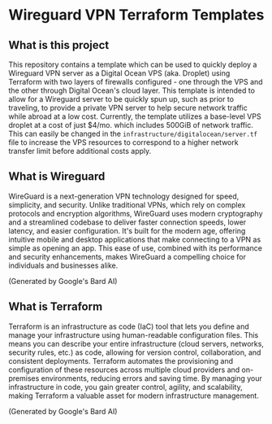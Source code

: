 # Wireguard VPN Terraform Templates

## What is this project

This repository contains a template which can be used to quickly deploy a Wireguard VPN server as a Digital Ocean VPS (aka. Droplet) using Terraform with two layers of firewalls configured - one through the VPS and the other through Digital Ocean's cloud layer. This template is intended to allow for a Wireguard server to be quickly spun up, such as prior to traveling, to provide a private VPN server to help secure network traffic while abroad at a low cost. Currently, the template utilizes a base-level VPS droplet at a cost of just $4/mo. which includes 500GiB of network traffic. This can easily be changed in the `infrastructure/digitalocean/server.tf` file to increase the VPS resources to correspond to a higher network transfer limit before additional costs apply.

## What is Wireguard

WireGuard is a next-generation VPN technology designed for speed, simplicity, and security. Unlike traditional VPNs, which rely on complex protocols and encryption algorithms, WireGuard uses modern cryptography and a streamlined codebase to deliver faster connection speeds, lower latency, and easier configuration. It's built for the modern age, offering intuitive mobile and desktop applications that make connecting to a VPN as simple as opening an app. This ease of use, combined with its performance and security enhancements, makes WireGuard a compelling choice for individuals and businesses alike.

(Generated by Google's Bard AI)

## What is Terraform

Terraform is an infrastructure as code (IaC) tool that lets you define and manage your infrastructure using human-readable configuration files. This means you can describe your entire infrastructure (cloud servers, networks, security rules, etc.) as code, allowing for version control, collaboration, and consistent deployments. Terraform automates the provisioning and configuration of these resources across multiple cloud providers and on-premises environments, reducing errors and saving time. By managing your infrastructure in code, you gain greater control, agility, and scalability, making Terraform a valuable asset for modern infrastructure management.

(Generated by Google's Bard AI)